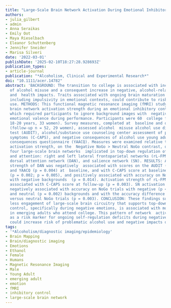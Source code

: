 ```yaml
---
title: "Large-Scale Brain Network Activation During Emotional Inhibitory Control: Associations With Alcohol Misuse in College Freshmen"
authors:
- julia_gilbert
- admin
- Anna Seraikas
- Emily Oot
- Maya Rieselbach
- Eleanor Schuttenberg
- Jennifer Sneider
- Marisa Silveri
date: '2022-03-01'
publishDate: '2025-02-10T18:27:28.928693Z'
publication_types:
- article-journal
publication: "*Alcoholism, Clinical and Experimental Research*"
doi: "10.1111/acer.14782"
abstract: 'BACKGROUND: The transition to college is associated with increased risk
  of alcohol misuse and a consequent increase in negative, alcohol-related social
  and  health impacts. Traits associated with ongoing brain maturation during this  period,
  including impulsivity in emotional contexts, could contribute to risky  alcohol
  use. METHODS: This functional magnetic resonance imaging (fMRI) study  examined
  brain network activation strength during an emotional inhibitory control  task (Go-NoGo),
  which required participants to ignore background images with  negative or neutral
  emotional valence during performance. Participants were 60  college freshmen (aged
  18-20 years, 33 women). Survey measures, completed at  baseline and one-year follow-up
  (follow-up n = 52, 29 women), assessed alcohol  misuse alcohol use disorders identification
  test (AUDIT), alcohol/substance use counseling center assessment of psychological
  symptoms (C-CAPS), and negative consequences of alcohol use young adult alcohol
  consequences questionnaire (YAACQ). Measures were examined relative to network
  activation strength, on the  Negative NoGo > Neutral NoGo contrast, of
  four large-scale brain networks  implicated in top-down regulation of cognition
  and attention: right and left lateral frontoparietal networks (rL-FPN; lL-FPN),
  dorsal attention network (DAN), and salience network (SN). RESULTS: Activation
  strength of DAN was negatively  associated with scores on the AUDIT (p = 0.013)
  and YAACQ (p = 0.004) at  baseline, and with C-CAPS score at baseline and follow-up
  (p = 0.002; p = 0.005), and positively associated with accuracy on NoGo trials
  with negative backgrounds  (p = 0.014). Activation strength of rL-FPN was positively
  associated with C-CAPS score at follow-up (p = 0.003). SN activation strength was
  negatively associated with accuracy on NoGo trials with negative (p < 0.001)
  and neutral (p = 0.002) backgrounds and with the accuracy difference between negative
  versus neutral NoGo trials (p = 0.003). CONCLUSION: These findings suggest that
  less engagement of large-scale brain circuitry that supports top-down attentional
  control, specifically during negative emotions, is associated with more problematic drinking
  in emerging adults who attend college. This pattern of network  activation may serve
  as a risk marker for ongoing self-regulation deficits during negative emotion that
  could increase risk of problematic alcohol use and negative impacts of drinking.'
tags:
- '*Alcoholism/diagnostic imaging/epidemiology'
- Brain Mapping
- Brain/diagnostic imaging
- Emotions
- Ethanol
- Female
- Humans
- Magnetic Resonance Imaging
- Male
- Young Adult
- emerging adult
- emotion
- fMRI
- inhibitory control
- large-scale brain network
---
```

